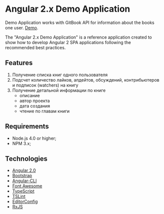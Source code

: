 Angular 2.x Demo Application
============================

Demo Application works with GitBook API for information about the books one user. [Demo](http://nixsolutions.github.io/simple-git-books-app).

The "Angular 2.x Demo Application" is a reference application created to show how
to develop Angular 2 SPA applications following the recommended best practices.

Features
--------

1. Получение списка книг одного пользователя
2. Подсчет количество лайков, апдейтов, обсуждений, контрибьютеров и подписок (watchers) на книгу
3. Получение детальной информации по книге
    * описание
    * автор проекта
    * дата создания
    * чтение по главам книги

Requirements
------------

  * Node.js 4.0 or higher;
  * NPM 3.x;

Technologies
------------

* [Angular 2.0](https://angular.io)
* [Bootstrap](http://getbootstrap.com)
* [Angular-CLI](https://github.com/angular/angular-cli)
* [Font Awesome](http://fontawesome.io)
* [TypeScript](https://www.typescriptlang.org/)
* [TSLint](https://palantir.github.io/tslint/)
* [EditorConfig](http://editorconfig.org/)
* [RxJS](http://reactivex.io/rxjs/)
